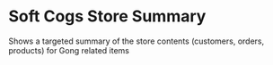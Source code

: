 # Soft Cogs Store Summary

Shows a targeted summary of the store contents (customers, orders, products) for Gong related items
